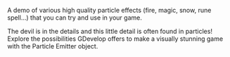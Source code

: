A demo of various high quality particle effects (fire, magic, snow, rune spell...) that you can try and use in your game.

The devil is in the details and this little detail is often found in particles! Explore the possibilities GDevelop offers to make a visually stunning game with the Particle Emitter object.

